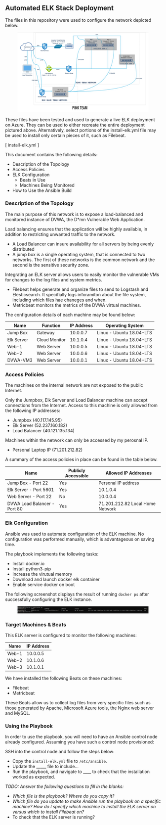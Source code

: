 ## Automated ELK Stack Deployment

The files in this repository were used to configure the network depicted below.

<figure><img src="/Diagrams/Diagram.PNG"><figcaption></figcaption></figure>

These files have been tested and used to generate a live ELK deployment on Azure. They can be used to either recreate the entire deployment pictured above. Alternatively, select portions of the install-elk.yml file may be used to install only certain pieces of it, such as Filebeat.

[ install-elk.yml ]

This document contains the following details:
- Description of the Topology
- Access Policies
- ELK Configuration
  - Beats in Use
  - Machines Being Monitored
- How to Use the Ansible Build


### Description of the Topology

The main purpose of this network is to expose a load-balanced and monitored instance of DVWA, the D*mn Vulnerable Web Application.

Load balancing ensures that the application will be highly available, in addition to restricting unwanted traffic to the network.
- A Load Balancer can insure availability for all servers by being evenly distributed
- A jump box is a single operating system, that is connected to two networks. The first of these networks is the common network and the second is the sensitive security zone.

Integrating an ELK server allows users to easily monitor the vulnerable VMs for changes to the log files and system metrics.
- Filebeat helps generate and organize files to send to Logstash and Elesticsearch. It specifially logs inforamiton about the file system, including which files hae chaneges and when.
- Metricbeat monitors the metrics of the DVWA virtual machines.

The configuration details of each machine may be found below:

| Name       | Function      | IP Address | Operating System          |  
|------------|---------------|------------|---------------------------|
| Jump Box   | Gateway       | 10.0.0.7   | Linux - Ubuntu 18.04-LTS  |
| Elk Server | Cloud Monitor | 10.1.0.4   | Linux - Ubuntu 18.04-LTS  |
| Web-1      | Web Server    | 10.0.0.5   | Linux - Ubuntu 18.04-LTS  |
| Web-2      | Web Server    | 10.0.0.6   | Linux - Ubuntu 18.04-LTS  |
| DVWA-VM3   | Web Server    | 10.0.0.1   | Linux - Ubuntu 18.04-LTS  |

### Access Policies

The machines on the internal network are not exposed to the public Internet. 

Only the Jumpbox, Elk Server and Load Balancer machine can accept connections from the Internet. Access to this machine is only allowed from the following IP addresses:
- Jumpbox (40.117.145.95)
- Elk Server (52.237.160.182)
- Load Balancer (40.121.135.134)

Machines within the network can only be accessed by my perosnal IP.
- Personal Laptop IP (71.201.212.82)

A summary of the access policies in place can be found in the table below.

| Name                           |  Publicly Accessible | Allowed IP Addresses              |
|--------------------------------|----------------------|-----------------------------------|
| Jump Box -   Port 22           | Yes                  | Personal IP address               |
| Elk Server - Port 5601         | Yes                  | 10.1.0.4                          |
| Web Server - Port 22           | No                   | 10.0.0.4                          |
| DVWA Load Balancer - Port 80   | Yes                  | 71.201.212.82 Local Home Network  |

### Elk Configuration

Ansible was used to automate configuration of the ELK machine. No configuration was performed manually, which is advantageous on saving time.

The playbook implements the following tasks:
- Install docker.io
- Install python3-pip
- Increase the virutual memory 
- Download and launch docker elk container
- Enable service docker on boot

The following screenshot displays the result of running `docker ps` after successfully configuring the ELK instance.

<figure><img src="Images/Docker-ps.PNG"><figcaption></figcaption></figure>

### Target Machines & Beats
This ELK server is configured to monitor the following machines:

| Name       |  IP Address |  
|------------|-------------|
| Web-1      |  10.0.0.5   | 
| Web-2      |  10.1.0.6   | 
| Web-3      |  10.1.0.1   | 

We have installed the following Beats on these machines:
- Filebeat
- Metricbeat

These Beats allow us to collect log files from very specific files such as those generated by Apache, Microsoft Azure tools, the Nginx web server and MySQL.

### Using the Playbook
In order to use the playbook, you will need to have an Ansible control node already configured. Assuming you have such a control node provisioned: 

SSH into the control node and follow the steps below:
- Copy the `install-elk.yml` file to `/etc/ansible`.
- Update the _____ file to include...
- Run the playbook, and navigate to ____ to check that the installation worked as expected.

_TODO: Answer the following questions to fill in the blanks:_
- _Which file is the playbook? Where do you copy it?_
- _Which file do you update to make Ansible run the playbook on a specific machine? How do I specify which machine to install the ELK server on versus which to install Filebeat on?_
- To check that the ELK server is running?
